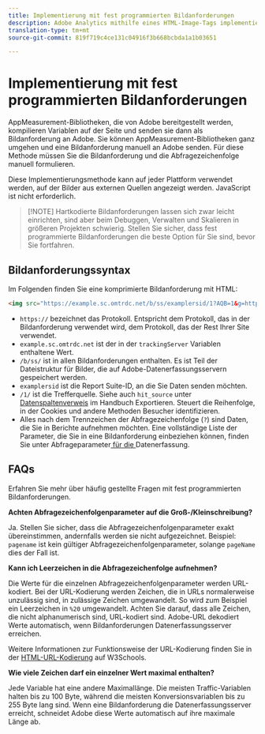 ```yaml
---
title: Implementierung mit fest programmierten Bildanforderungen
description: Adobe Analytics mithilfe eines HTML-Image-Tags implementieren (fest codierte Bildanforderung)
translation-type: tm+mt
source-git-commit: 819f719c4ce131c04916f3b668bcbda1a1b03651

---
```



# Implementierung mit fest programmierten Bildanforderungen

AppMeasurement-Bibliotheken, die von Adobe bereitgestellt werden, kompilieren Variablen auf der Seite und senden sie dann als Bildanforderung an Adobe. Sie können AppMeasurement-Bibliotheken ganz umgehen und eine Bildanforderung manuell an Adobe senden. Für diese Methode müssen Sie die Bildanforderung und die Abfragezeichenfolge manuell formulieren.

Diese Implementierungsmethode kann auf jeder Plattform verwendet werden, auf der Bilder aus externen Quellen angezeigt werden. JavaScript ist nicht erforderlich.

> [!NOTE] Hartkodierte Bildanforderungen lassen sich zwar leicht einrichten, sind aber beim Debuggen, Verwalten und Skalieren in größeren Projekten schwierig. Stellen Sie sicher, dass fest programmierte Bildanforderungen die beste Option für Sie sind, bevor Sie fortfahren.

## Bildanforderungssyntax

Im Folgenden finden Sie eine komprimierte Bildanforderung mit HTML:

```html
<img src="https://example.sc.omtrdc.net/b/ss/examplersid/1?AQB=1&g=http%3A%2F%2Fexample.com&pageName=Example%20hardcoded%20hit&v1=Example%20value&AQE=1"/>
```

* `https://` bezeichnet das Protokoll. Entspricht dem Protokoll, das in der Bildanforderung verwendet wird, dem Protokoll, das der Rest Ihrer Site verwendet.
* `example.sc.omtrdc.net` ist der in der `trackingServer` Variablen enthaltene Wert.
* `/b/ss/` ist in allen Bildanforderungen enthalten. Es ist Teil der Dateistruktur für Bilder, die auf Adobe-Datenerfassungsservern gespeichert werden.
* `examplersid` ist die Report Suite-ID, an die Sie Daten senden möchten.
* `/1/` ist die Trefferquelle. Siehe auch `hit_source` unter [Datenspaltenverweis](../../export/analytics-data-feed/c-df-contents/datafeeds-reference.md) im Handbuch Exportieren. Steuert die Reihenfolge, in der Cookies und andere Methoden Besucher identifizieren.
* Alles nach dem Trennzeichen der Abfragezeichenfolge (`?`) sind Daten, die Sie in Berichte aufnehmen möchten. Eine vollständige Liste der Parameter, die Sie in eine Bildanforderung einbeziehen können, finden Sie unter Abfrageparameter[ für die ](../validate/query-parameters.md)Datenerfassung.

## FAQs

Erfahren Sie mehr über häufig gestellte Fragen mit fest programmierten Bildanforderungen.

**Achten Abfragezeichenfolgenparameter auf die Groß-/Kleinschreibung?**

Ja. Stellen Sie sicher, dass die Abfragezeichenfolgenparameter exakt übereinstimmen, andernfalls werden sie nicht aufgezeichnet. Beispiel: `pagename` ist kein gültiger Abfragezeichenfolgenparameter, solange `pageName` dies der Fall ist.

**Kann ich Leerzeichen in die Abfragezeichenfolge aufnehmen?**

Die Werte für die einzelnen Abfragezeichenfolgenparameter werden URL-kodiert. Bei der URL-Kodierung werden Zeichen, die in URLs normalerweise unzulässig sind, in zulässige Zeichen umgewandelt. So wird zum Beispiel ein Leerzeichen in `%20` umgewandelt. Achten Sie darauf, dass alle Zeichen, die nicht alphanumerisch sind, URL-kodiert sind. Adobe-URL dekodiert Werte automatisch, wenn Bildanforderungen Datenerfassungsserver erreichen.

Weitere Informationen zur Funktionsweise der URL-Kodierung finden Sie in der [HTML-URL-Kodierung](https://www.w3schools.com/tags/ref_urlencode.asp) auf W3Schools.

**Wie viele Zeichen darf ein einzelner Wert maximal enthalten?**

Jede Variable hat eine andere Maximallänge. Die meisten Traffic-Variablen halten bis zu 100 Byte, während die meisten Konversionsvariablen bis zu 255 Byte lang sind. Wenn eine Bildanforderung die Datenerfassungsserver erreicht, schneidet Adobe diese Werte automatisch auf ihre maximale Länge ab.
